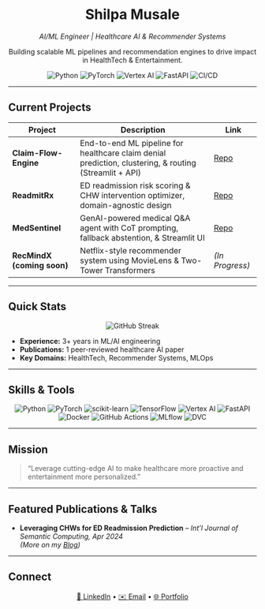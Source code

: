<!-- <p align="center">
  <img src="https://github.com/shilpamusale.png" width="120" style="border-radius:50%;" alt="Shilpa Musale"/>
</p> -->

<h1 align="center">Shilpa Musale</h1>
<p align="center"><em>AI/ML Engineer | Healthcare AI &amp; Recommender Systems</em></p>
<p align="center">
  Building scalable ML pipelines and recommendation engines to drive impact in HealthTech &amp; Entertainment.
</p>

<p align="center">
  <img src="https://img.shields.io/badge/Python-3776AB?style=for-the-badge&logo=python&logoColor=white" alt="Python"/>
  <img src="https://img.shields.io/badge/PyTorch-EE4C2C?style=for-the-badge&logo=pytorch&logoColor=white" alt="PyTorch"/>
  <img src="https://img.shields.io/badge/Vertex_AI-4285F4?style=for-the-badge&logo=googlecloud&logoColor=white" alt="Vertex AI"/>
  <img src="https://img.shields.io/badge/FastAPI-009688?style=for-the-badge&logo=fastapi&logoColor=white" alt="FastAPI"/>
  <img src="https://img.shields.io/badge/CI/CD-0052CC?style=for-the-badge&logo=githubactions&logoColor=white" alt="CI/CD"/>
</p>

---

## Current Projects

| Project                         | Description                                                                                           | Link                                                                                          |
|---------------------------------|-------------------------------------------------------------------------------------------------------|-----------------------------------------------------------------------------------------------|
| **Claim-Flow-Engine**           | End-to-end ML pipeline for healthcare claim denial prediction, clustering, & routing (Streamlit + API) | [Repo](https://github.com/shilpamusale/claim-flow-engine)                                     |
| **ReadmitRx**                   | ED readmission risk scoring & CHW intervention optimizer, domain-agnostic design                       | [Repo](https://github.com/shilpamusale/ReadmitRx)                                             |
| **MedSentinel**                 | GenAI-powered medical Q&A agent with CoT prompting, fallback abstention, & Streamlit UI               | [Repo](https://github.com/shilpamusale/medsentinel)                                           |
| **RecMindX (coming soon)**      | Netflix-style recommender system using MovieLens & Two-Tower Transformers                             | *(In Progress)*                                                                               |

---

## Quick Stats

<p align="center">
  <img src="https://github-readme-streak-stats.herokuapp.com/?user=shilpamusale&amp;theme=default" alt="GitHub Streak"/>
</p>

- **Experience:** 3+ years in ML/AI engineering  
- **Publications:** 1 peer-reviewed healthcare AI paper  
- **Key Domains:** HealthTech, Recommender Systems, MLOps  
 

---

## Skills & Tools

<p align="center">
  <img src="https://img.shields.io/badge/Python-3776AB?style=flat-square&logo=python&logoColor=white" alt="Python"/>
  <img src="https://img.shields.io/badge/PyTorch-EE4C2C?style=flat-square&logo=pytorch&logoColor=white" alt="PyTorch"/>
  <img src="https://img.shields.io/badge/Scikit--Learn-F7931E?style=flat-square&logo=scikit-learn&logoColor=white" alt="scikit-learn"/>
  <img src="https://img.shields.io/badge/TensorFlow-FF6F00?style=flat-square&logo=tensorflow&logoColor=white" alt="TensorFlow"/>
  <img src="https://img.shields.io/badge/Vertex_AI-4285F4?style=flat-square&logo=googlecloud&logoColor=white" alt="Vertex AI"/>
  <img src="https://img.shields.io/badge/FastAPI-009688?style=flat-square&logo=fastapi&logoColor=white" alt="FastAPI"/>
  <img src="https://img.shields.io/badge/Docker-2496ED?style=flat-square&logo=docker&logoColor=white" alt="Docker"/>
  <img src="https://img.shields.io/badge/GitHub--Actions-2088FF?style=flat-square&logo=githubactions&logoColor=white" alt="GitHub Actions"/>
  <img src="https://img.shields.io/badge/MLflow-000000?style=flat-square&logo=mlflow&logoColor=white" alt="MLflow"/>
  <img src="https://img.shields.io/badge/DVC-023dbe?style=flat-square&logo=data-version-control&logoColor=white" alt="DVC"/>
</p>

---

## Mission

> “Leverage cutting-edge AI to make healthcare more proactive and entertainment more personalized.”  

---

## Featured Publications & Talks

- **Leveraging CHWs for ED Readmission Prediction** – *Int’l Journal of Semantic Computing, Apr 2024*  
*(More on my [Blog](https://github.com/shilpamusale/the-code-diary))*  

---

## Connect

<p align="center">
  <a href="https://linkedin.com/in/shilpamusale">🔗 LinkedIn</a> •
  <a href="mailto:shilpa.musale02@gmail.com">✉️ Email</a> •
  <a href="https://shilpamusale.github.io/ishi-ai">🌐 Portfolio</a>
</p>

